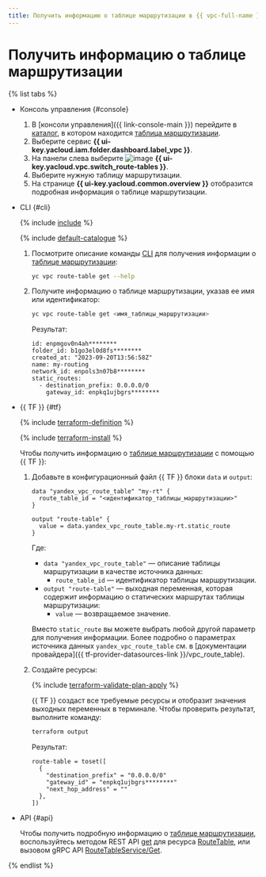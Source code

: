```yaml
---
title: Получить информацию о таблице маршрутизации в {{ vpc-full-name }}
---
```


# Получить информацию о таблице маршрутизации

{% list tabs %}

- Консоль управления {#console}

  1. В [консоли управления]({{ link-console-main }}) перейдите в [каталог](../../resource-manager/concepts/resources-hierarchy.md#folder), в котором находится [таблица маршрутизации](../concepts/routing.md).
  1. Выберите сервис **{{ ui-key.yacloud.iam.folder.dashboard.label_vpc }}**.
  1. На панели слева выберите ![image](../../_assets/console-icons/route.svg) **{{ ui-key.yacloud.vpc.switch_route-tables }}**.
  1. Выберите нужную таблицу маршрутизации.
  1. На странице **{{ ui-key.yacloud.common.overview }}** отобразится подробная информация о таблице маршрутизации.

- CLI {#cli}

  {% include [include](../../_includes/cli-install.md) %}

  {% include [default-catalogue](../../_includes/default-catalogue.md) %}

  1. Посмотрите описание команды [CLI](../../cli/) для получения информации о [таблице маршрутизации](../concepts/routing.md):

     ```bash
     yc vpc route-table get --help
     ```

  1. Получите информацию о таблице маршрутизации, указав ее имя или идентификатор:

     ```bash
     yc vpc route-table get <имя_таблицы_маршрутизации>
     ```

     Результат:

     ```text
     id: enpmgov0n4ah********
     folder_id: b1go3el0d8fs********
     created_at: "2023-09-20T13:56:58Z"
     name: my-routing
     network_id: enpols3n07b8********
     static_routes:
       - destination_prefix: 0.0.0.0/0
         gateway_id: enpkq1ujbgrs********
     ```

- {{ TF }} {#tf}

  {% include [terraform-definition](../../_tutorials/_tutorials_includes/terraform-definition.md) %}

  {% include [terraform-install](../../_includes/terraform-install.md) %}

  Чтобы получить информацию о [таблице маршрутизации](../concepts/routing.md) с помощью {{ TF }}:

  1. Добавьте в конфигурационный файл {{ TF }} блоки `data` и `output`:

     ```hcl
     data "yandex_vpc_route_table" "my-rt" {
       route_table_id = "<идентификатор_таблицы_маршрутизации>"
     }

     output "route-table" {
       value = data.yandex_vpc_route_table.my-rt.static_route
     }
     ```

     Где:
     * `data "yandex_vpc_route_table"` — описание таблицы маршрутизации в качестве источника данных:
       * `route_table_id` — идентификатор таблицы маршрутизации.
     * `output "route-table"` — выходная переменная, которая содержит информацию о статических маршрутах таблицы маршрутизации:
       * `value` — возвращаемое значение.

     Вместо `static_route` вы можете выбрать любой другой параметр для получения информации. Более подробно о параметрах источника данных `yandex_vpc_route_table` см. в [документации провайдера]({{ tf-provider-datasources-link }}/vpc_route_table).

  1. Создайте ресурсы:

     {% include [terraform-validate-plan-apply](../../_tutorials/_tutorials_includes/terraform-validate-plan-apply.md) %}

     {{ TF }} создаст все требуемые ресурсы и отобразит значения выходных переменных в терминале. Чтобы проверить результат, выполните команду:

     ```bash
     terraform output
     ```

     Результат:

     ```text
     route-table = toset([
       {
         "destination_prefix" = "0.0.0.0/0"
         "gateway_id" = "enpkq1ujbgrs********"
         "next_hop_address" = ""
       },
     ])
     ```

- API {#api}

  Чтобы получить подробную информацию о [таблице маршрутизации](../concepts/routing.md), воспользуйтесь методом REST API [get](../api-ref/RouteTable/get.md) для ресурса [RouteTable](../api-ref/RouteTable/index.md), или вызовом gRPC API [RouteTableService/Get](../api-ref/grpc/RouteTable/get.md).

{% endlist %}